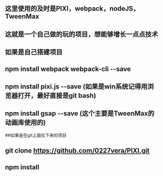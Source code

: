 ## 这里使用的及时是PIXI，webpack，nodeJS，TweenMax
## 这就是一个自己做的玩的项目，想能够增长一点点技术
## 如果是自己搭建项目

## npm install webpack webpack-cli --save
## npm install pixi.js --save (如果是win系统记得用浏览器打开，最好直接是git bash)
## npm install gsap --save (这个主要是TweenMax的动画库使用的)
##如果是在git上面拉下来的项目

## git clone https://github.com/0227vera/PIXI.git
## npm install